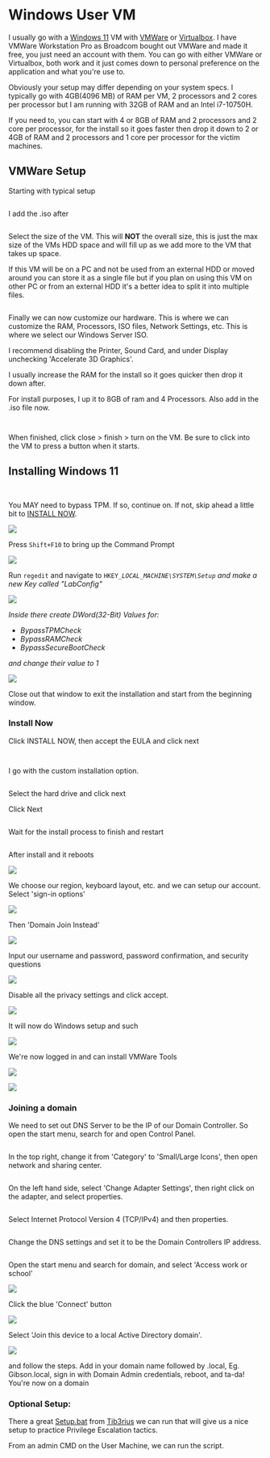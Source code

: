 # Windows User VM

I usually go with a [Windows 11](https://www.microsoft.com/en-us/evalcenter/evaluate-windows-11-enterprise) VM with [VMWare](https://support.broadcom.com/group/ecx/productdownloads?subfamily=VMware+Workstation+Pro) or [Virtualbox](https://www.virtualbox.org/). I have VMWare Workstation Pro as Broadcom bought out VMWare and made it free, you just need an account with them. You can go with either VMWare or Virtualbox, both work and it just comes down to personal preference on the application and what you're use to.

Obviously your setup may differ depending on your system specs. I typically go with 4GB(4096 MB) of RAM per VM, 2 processors and 2 cores per processor but I am running with 32GB of RAM and an Intel i7-10750H.

If you need to, you can start with 4 or 8GB of RAM and 2 processors and 2 core per processor, for the install so it goes faster then drop it down to 2 or 4GB of RAM and 2 processors and 1 core per processor for the victim machines.

## VMWare Setup

Starting with typical setup

<figure><img src="https://cybersec.th4ntis.com/~gitbook/image?url=https%3A%2F%2F667808901-files.gitbook.io%2F%7E%2Ffiles%2Fv0%2Fb%2Fgitbook-x-prod.appspot.com%2Fo%2Fspaces%252FTdW22AGCceN8oUXfdlKI%252Fuploads%252FsnQye1BjFW53yx8blAvF%252Fimage.png%3Falt%3Dmedia%26token%3D2b443419-09d7-4e80-b3fe-69c62291eb01&#x26;width=768&#x26;dpr=4&#x26;quality=100&#x26;sign=ebd1da4a&#x26;sv=2" alt=""><figcaption></figcaption></figure>

I add the .iso after

<figure><img src="../../.gitbook/assets/image (1).avif" alt=""><figcaption></figcaption></figure>



Select the size of the VM. This will **NOT** the overall size, this is just the max size of the VMs HDD space and will fill up as we add more to the VM that takes up space.

If this VM will be on a PC and not be used from an external HDD or moved around you can store it as a single file but if you plan on using this VM on other PC or from an external HDD it's a better idea to split it into multiple files.

<figure><img src="../../.gitbook/assets/image (3).avif" alt=""><figcaption></figcaption></figure>

Finally we can now customize our hardware. This is where we can customize the RAM, Processors, ISO files, Network Settings, etc. This is where we select our Windows Server ISO.

I recommend disabling the Printer, Sound Card, and under Display unchecking 'Accelerate 3D Graphics'.

I usually increase the RAM for the install so it goes quicker then drop it down after.

For install purposes, I up it to 8GB of ram and 4 Processors. Also add in the .iso file now.

<figure><img src="https://cybersec.th4ntis.com/~gitbook/image?url=https%3A%2F%2F667808901-files.gitbook.io%2F%7E%2Ffiles%2Fv0%2Fb%2Fgitbook-x-prod.appspot.com%2Fo%2Fspaces%252FTdW22AGCceN8oUXfdlKI%252Fuploads%252F5Uqo0wIHz0nrjvfdV9EZ%252Fimage.png%3Falt%3Dmedia%26token%3Dd79f9af0-7219-4f27-a44b-a2a79d8845ca&#x26;width=768&#x26;dpr=4&#x26;quality=100&#x26;sign=6b4fe7f6&#x26;sv=2" alt=""><figcaption></figcaption></figure>

<figure><img src="../../.gitbook/assets/image (4).avif" alt=""><figcaption></figcaption></figure>



When finished, click close > finish > turn on the VM. Be sure to click into the VM to press a button when it starts.

## Installing Windows 11

<figure><img src="../../.gitbook/assets/image (5).avif" alt=""><figcaption></figcaption></figure>

<figure><img src="../../.gitbook/assets/image (6).avif" alt=""><figcaption></figcaption></figure>

You MAY need to bypass TPM. If so, continue on. If not, skip ahead a little bit to [INSTALL NOW](windows-user-vm.md#install-now).

![](<../../.gitbook/assets/image (548).png>)

Press `Shift+F10` to bring up the Command Prompt

![](<../../.gitbook/assets/image (712).png>)

Run `regedit` and navigate to `HKEY_`_`LOCAL_MACHINE\SYSTEM\Setup` and make a new Key called "LabConfig"_

![](<../../.gitbook/assets/image (745).png>)

_Inside there create DWord(32-Bit) Values for:_

* _BypassTPMCheck_
* _BypassRAMCheck_
* _BypassSecureBootCheck_

_and change their value to 1_

![](<../../.gitbook/assets/image (713).png>)

Close out that window to exit the installation and start from the beginning window.

### Install Now

Click INSTALL NOW, then accept the EULA and click next

<figure><img src="../../.gitbook/assets/image (7).avif" alt=""><figcaption></figcaption></figure>

<figure><img src="../../.gitbook/assets/image (8).avif" alt=""><figcaption></figcaption></figure>

I go with the custom installation option.

<figure><img src="https://cybersec.th4ntis.com/~gitbook/image?url=https%3A%2F%2F667808901-files.gitbook.io%2F%7E%2Ffiles%2Fv0%2Fb%2Fgitbook-x-prod.appspot.com%2Fo%2Fspaces%252FTdW22AGCceN8oUXfdlKI%252Fuploads%252FqbLVgMtuGMWVbf0sbv7J%252Fimage.png%3Falt%3Dmedia%26token%3D831bd2a6-fec9-4cb3-92b6-4ce38873096e&#x26;width=768&#x26;dpr=4&#x26;quality=100&#x26;sign=c15f4953&#x26;sv=2" alt=""><figcaption></figcaption></figure>

Select the hard drive and click next

Click Next

<figure><img src="../../.gitbook/assets/image (9).avif" alt=""><figcaption></figcaption></figure>

Wait for the install process to finish and restart

<figure><img src="../../.gitbook/assets/image (10).avif" alt=""><figcaption></figcaption></figure>

After install and it reboots&#x20;

![](<../../.gitbook/assets/image (779).png>)

We choose our region, keyboard layout, etc. and we can setup our account. Select 'sign-in options'

![](<../../.gitbook/assets/image (242).png>)

Then 'Domain Join Instead'

![](<../../.gitbook/assets/image (390).png>)

Input our username and password, password confirmation, and security questions

![](<../../.gitbook/assets/image (462).png>)

Disable all the privacy settings and click accept.

![](<../../.gitbook/assets/image (290).png>)

It will now do Windows setup and such

![](<../../.gitbook/assets/image (768).png>)

We're now logged in and can install VMWare Tools

![](<../../.gitbook/assets/image (346).png>)

![](<../../.gitbook/assets/image (454).png>)

### Joining a domain

We need to set out DNS Server to be the IP of our Domain Controller. So open the start menu, search for and open Control Panel.

<figure><img src="../../.gitbook/assets/image (1) (1).png" alt=""><figcaption></figcaption></figure>

In the top right, change it from 'Category' to 'Small/Large Icons', then open network and sharing center.

<figure><img src="../../.gitbook/assets/image (1) (1) (1).png" alt=""><figcaption></figcaption></figure>

On the left hand side, select 'Change Adapter Settings', then right click on the adapter, and select properties.

<figure><img src="../../.gitbook/assets/image (2) (1).png" alt=""><figcaption></figcaption></figure>

Select Internet Protocol Version 4 (TCP/IPv4) and then properties.

<figure><img src="../../.gitbook/assets/image (3) (1).png" alt=""><figcaption></figcaption></figure>

Change the DNS settings and set it to be the Domain Controllers IP address.

<figure><img src="../../.gitbook/assets/image (4) (1).png" alt=""><figcaption></figcaption></figure>

Open the start menu and search for domain, and select 'Access work or school'

![](<../../.gitbook/assets/image (359).png>)

Click the blue 'Connect' button

![](<../../.gitbook/assets/image (546).png>)

Select 'Join this device to a local Active Directory domain'.

![](<../../.gitbook/assets/image (198).png>)

and follow the steps. Add in your domain name followed by .local, Eg. Gibson.local, sign in with Domain Admin credentials, reboot, and ta-da! You're now on a domain

### Optional Setup:

There a great [Setup.bat](https://raw.githubusercontent.com/Tib3rius/Windows-PrivEsc-Setup/master/setup.bat) from [Tib3rius](https://github.com/Tib3rius) we can run that will give us a nice setup to practice Privilege Escalation tactics.

From an admin CMD on the User Machine, we can run the script.

<figure><img src="../../.gitbook/assets/image (4).png" alt=""><figcaption></figcaption></figure>
